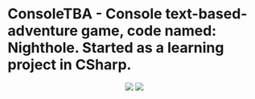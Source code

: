 # ConsoleTBA - Console text-based-adventure game, code named: Nighthole. Started as a learning project in CSharp.


<p align="center">
  <img src="https://i.imgur.com/1XDiX6s.gif">
  <img src="https://i.imgur.com/ewjaxWU.png">
</p>
